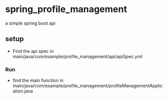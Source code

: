 # spring_profile_management
 a simple spring boot api

## setup
 - Find the api spec in  main/java/com/example/profile_management/api/apiSpec.yml
### Run
-  find the main function in main/java/com/example/profile_management/profileManagementApplication.java